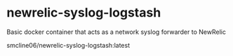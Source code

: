 # newrelic-syslog-logstash
Basic docker container that acts as a network syslog forwarder to NewRelic

smcline06/newrelic-syslog-logstash:latest
